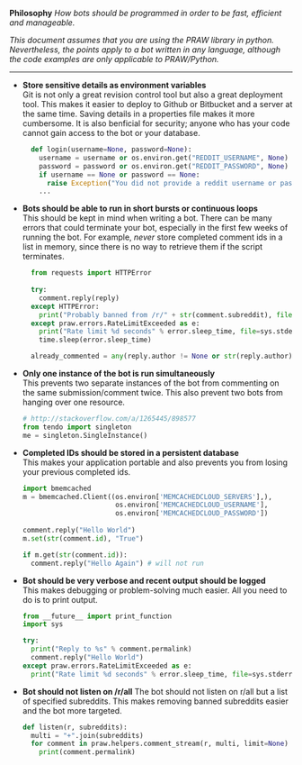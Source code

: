 **Philosophy**
*How bots should be programmed in order to be fast, efficient
 and manageable.*

*This document assumes that you are using the PRAW library in
python. Nevertheless, the points apply to a bot written in
any language, although the code examples are only applicable
to PRAW/Python.*

---

- **Store sensitive details as environment variables**  
  Git is not only a great revision control tool but also a
  great deployment tool. This makes it easier to deploy to
  Github or Bitbucket and a server at the same time. Saving
  details in a properties file makes it more cumbersome.
  It is also benficial for security; anyone who has your
  code cannot gain access to the bot or your database.

  ```python
    def login(username=None, password=None):
      username = username or os.environ.get("REDDIT_USERNAME", None)
      password = password or os.environ.get("REDDIT_PASSWORD", None)
      if username == None or password == None:
        raise Exception("You did not provide a reddit username or password!")
      ...
  ```
  
- **Bots should be able to run in short bursts or continuous loops**  
  This should be kept in mind when writing a bot. There can
  be many errors that could terminate your bot, especially
  in the first few weeks of running the bot. For example,
  *never* store completed comment ids in a list in memory,
  since there is no way to retrieve them if the script
  terminates.

  ```python
    from requests import HTTPError
    
    try:
      comment.reply(reply)
    except HTTPError:
      print("Probably banned from /r/" + str(comment.subreddit), file=sys.stderr)
    except praw.errors.RateLimitExceeded as e:
      print("Rate limit %d seconds" % error.sleep_time, file=sys.stderr)
  	  time.sleep(error.sleep_time)
  ```
  
  ```python
    already_commented = any(reply.author != None or str(reply.author) != username for reply in comment.replies)
  ```
  
- **Only one instance of the bot is run simultaneously**  
  This prevents two separate instances of the bot from
  commenting on the same submission/comment twice. This
  also prevent two bots from hanging over one resource.

  ```python
  # http://stackoverflow.com/a/1265445/898577
  from tendo import singleton
  me = singleton.SingleInstance()
  ```

- **Completed IDs should be stored in a persistent database**  
  This makes your application portable and also prevents you
  from losing your previous completed ids.

  ```python
  import bmemcached
  m = bmemcached.Client((os.environ['MEMCACHEDCLOUD_SERVERS'],), 
                         os.environ['MEMCACHEDCLOUD_USERNAME'],
                         os.environ['MEMCACHEDCLOUD_PASSWORD'])
                         
  comment.reply("Hello World")
  m.set(str(comment.id), "True")
  
  if m.get(str(comment.id)):
    comment.reply("Hello Again") # will not run
  ```
  
- **Bot should be very verbose and recent output should be logged**  
  This makes debugging or problem-solving much easier.
  All you need to do is to print output.

  ```python
  from __future__ import print_function
  import sys
  
  try:
    print("Reply to %s" % comment.permalink)
    comment.reply("Hello World")
  except praw.errors.RateLimitExceeded as e:
    print("Rate limit %d seconds" % error.sleep_time, file=sys.stderr)
  ```

- **Bot should not listen on /r/all**
  The bot should not listen on r/all but a list of specified
  subreddits. This makes removing banned subreddits easier
  and the bot more targeted.

  ```python
  def listen(r, subreddits):
    multi = "+".join(subreddits)
    for comment in praw.helpers.comment_stream(r, multi, limit=None)
      print(comment.permalink)
  ```
